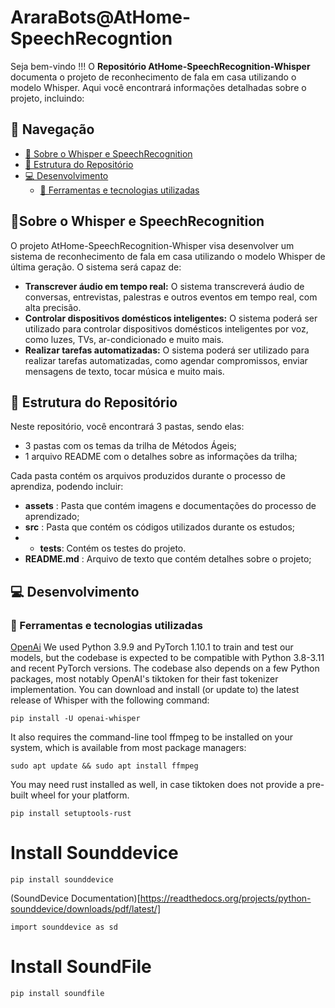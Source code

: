 # AraraBots@AtHome-SpeechRecogntion

Seja bem-vindo !!! O __Repositório AtHome-SpeechRecognition-Whisper__ documenta o projeto de reconhecimento de fala em casa utilizando o modelo Whisper. Aqui você encontrará informações detalhadas sobre o projeto, incluindo:

## 📌 Navegação

- [📝 Sobre o Whisper e SpeechRecognition](#introdução)
- [📁 Estrutura do Repositório](#estrutura-do-repositorio)
- [💻 Desenvolvimento](#desenvolvimento)
  - [🔧 Ferramentas e tecnologias utilizadas](#ferramentas-e-tecnologias-utilizadas)

 ## 📝Sobre o Whisper e SpeechRecognition

O projeto AtHome-SpeechRecognition-Whisper visa desenvolver um sistema de reconhecimento de fala em casa utilizando o modelo Whisper de última geração. O sistema será capaz de:

- __Transcrever áudio em tempo real:__ O sistema transcreverá áudio de conversas, entrevistas, palestras e outros eventos em tempo real, com alta precisão.
- __Controlar dispositivos domésticos inteligentes:__ O sistema poderá ser utilizado para controlar dispositivos domésticos inteligentes por voz, como luzes, TVs, ar-condicionado e muito mais.
- __Realizar tarefas automatizadas:__ O sistema poderá ser utilizado para realizar tarefas automatizadas, como agendar compromissos, enviar mensagens de texto, tocar música e muito mais.

## 📁 Estrutura do Repositório

Neste repositório, você encontrará 3 pastas, sendo elas:
- 3 pastas com os temas da trilha de Métodos Ágeis;
- 1 arquivo README com o detalhes sobre as informações da trilha;

Cada pasta contém os arquivos produzidos durante o processo de aprendiza, podendo incluir:
- __assets__ : Pasta que contém imagens e documentações do processo de aprendizado;
- __src__ : Pasta que contém os códigos utilizados durante os estudos;
- -  __tests__: Contém os testes do projeto.
- __README.md__ : Arquivo de texto que contém detalhes sobre o projeto;

## 💻 Desenvolvimento

### 🔧 Ferramentas e tecnologias utilizadas

[OpenAi](https://github.com/openai/whisper)
We used Python 3.9.9 and PyTorch 1.10.1 to train and test our models, but the codebase is expected to be compatible with Python 3.8-3.11 and recent PyTorch versions. The codebase also depends on a few Python packages, most notably OpenAI's tiktoken for their fast tokenizer implementation. You can download and install (or update to) the latest release of Whisper with the following command:
```
pip install -U openai-whisper
```

It also requires the command-line tool ffmpeg to be installed on your system, which is available from most package managers:
```
sudo apt update && sudo apt install ffmpeg
```

You may need rust installed as well, in case tiktoken does not provide a pre-built wheel for your platform.
```
pip install setuptools-rust
```

# Install Sounddevice

```
pip install sounddevice
```

(SoundDevice Documentation)[https://readthedocs.org/projects/python-sounddevice/downloads/pdf/latest/]
```
import sounddevice as sd
```

# Install SoundFile

```
pip install soundfile
```
